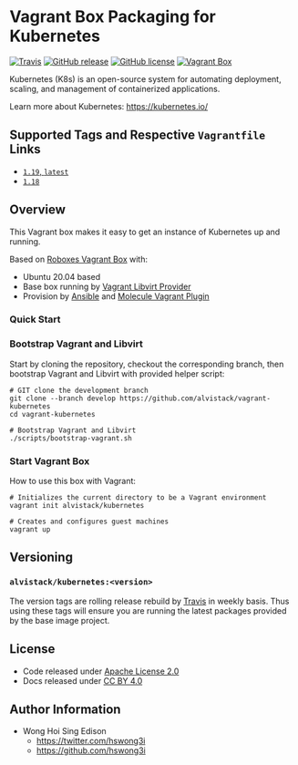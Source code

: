 # Vagrant Box Packaging for Kubernetes

[![Travis](https://img.shields.io/travis/com/alvistack/vagrant-kubernetes.svg)](https://travis-ci.com/alvistack/vagrant-kubernetes)
[![GitHub release](https://img.shields.io/github/release/alvistack/vagrant-kubernetes.svg)](https://github.com/alvistack/vagrant-kubernetes/releases)
[![GitHub license](https://img.shields.io/github/license/alvistack/vagrant-kubernetes.svg)](https://github.com/alvistack/vagrant-kubernetes/blob/master/LICENSE)
[![Vagrant Box](https://img.shields.io/badge/vagrant-alvistack/kubernetes-blue.svg)](https://app.vagrantup.com/alvistack/boxes/kubernetes)

Kubernetes (K8s) is an open-source system for automating deployment, scaling, and management of containerized applications.

Learn more about Kubernetes: <https://kubernetes.io/>

## Supported Tags and Respective `Vagrantfile` Links

  - [`1.19`, `latest`](https://github.com/alvistack/vagrant-kubernetes/blob/master/molecule/1.19/Vagrantfile.j2)
  - [`1.18`](https://github.com/alvistack/vagrant-kubernetes/blob/master/molecule/1.18/Vagrantfile.j2)

## Overview

This Vagrant box makes it easy to get an instance of Kubernetes up and running.

Based on [Roboxes Vagrant Box](https://roboxes.org/) with:

  - Ubuntu 20.04 based
  - Base box running by [Vagrant Libvirt Provider](https://github.com/vagrant-libvirt/vagrant-libvirt)
  - Provision by [Ansible](https://www.ansible.com/) and [Molecule Vagrant Plugin](https://github.com/ansible-community/molecule-vagrant)

### Quick Start

### Bootstrap Vagrant and Libvirt

Start by cloning the repository, checkout the corresponding branch, then bootstrap Vagrant and Libvirt with provided helper script:

    # GIT clone the development branch
    git clone --branch develop https://github.com/alvistack/vagrant-kubernetes
    cd vagrant-kubernetes
    
    # Bootstrap Vagrant and Libvirt
    ./scripts/bootstrap-vagrant.sh

### Start Vagrant Box

How to use this box with Vagrant:

    # Initializes the current directory to be a Vagrant environment
    vagrant init alvistack/kubernetes
    
    # Creates and configures guest machines
    vagrant up

## Versioning

### `alvistack/kubernetes:<version>`

The version tags are rolling release rebuild by [Travis](https://travis-ci.com/alvistack/vagrant-kubernetes) in weekly basis. Thus using these tags will ensure you are running the latest packages provided by the base image project.

## License

  - Code released under [Apache License 2.0](LICENSE)
  - Docs released under [CC BY 4.0](http://creativecommons.org/licenses/by/4.0/)

## Author Information

  - Wong Hoi Sing Edison
      - <https://twitter.com/hswong3i>
      - <https://github.com/hswong3i>
